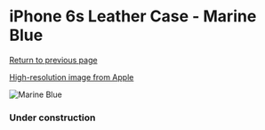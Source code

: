 # iPhone 6s Leather Case - Marine Blue

[Return to previous page](/iphone_6)

[High-resolution image from Apple](https://store.storeimages.cdn-apple.com/8756/as-images.apple.com/is/MM4G2?wid=4500&hei=4500&fmt=png)

<div style="width: 384px"><img src="/everyphone/MM4G2.png" alt="Marine Blue"></div>

### Under construction
